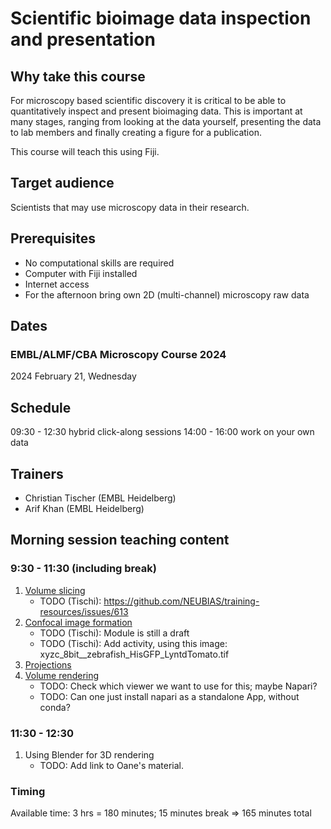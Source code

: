 # Scientific bioimage data inspection and presentation

## Why take this course

For microscopy based scientific discovery it is critical to be able to quantitatively inspect and present bioimaging data. This is important at many stages, ranging from looking at the data yourself, presenting the data to lab members and finally creating a figure for a publication.

This course will teach this using Fiji.

## Target audience

Scientists that may use microscopy data in their research.

## Prerequisites

* No computational skills are required
* Computer with Fiji installed
* Internet access
* For the afternoon bring own 2D (multi-channel) microscopy raw data

## Dates

### EMBL/ALMF/CBA Microscopy Course 2024

2024 February 21, Wednesday 

## Schedule

09:30 - 12:30 hybrid click-along sessions
14:00 - 16:00 work on your own data

## Trainers

- Christian Tischer (EMBL Heidelberg)
- Arif Khan (EMBL Heidelberg)

## Morning session teaching content

### 9:30 - 11:30 (including break)

1. [Volume slicing](https://neubias.github.io/training-resources/volume_slicing/index.html)
    - TODO (Tischi): https://github.com/NEUBIAS/training-resources/issues/613
1. [Confocal image formation](https://neubias.github.io/training-resources/image_formation_confocal/index.html)
    - TODO (Tischi): Module is still a draft
    - TODO (Tischi): Add activity, using this image: xyzc_8bit__zebrafish_HisGFP_LyntdTomato.tif
1. [Projections](https://neubias.github.io/training-resources/projections/index.html)
1. [Volume rendering](https://neubias.github.io/training-resources/volume_viewer/index.html)
    - TODO: Check which viewer we want to use for this; maybe Napari?
    - TODO: Can one just install napari as a standalone App, without conda?

### 11:30 - 12:30

1. Using Blender for 3D rendering
    - TODO: Add link to Oane's material.

### Timing

Available time: 3 hrs = 180 minutes; 15 minutes break => 165 minutes total
